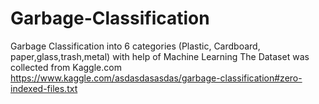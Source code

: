 # Garbage-Classification
Garbage Classification into 6 categories (Plastic, Cardboard, paper,glass,trash,metal) with help of Machine Learning
The Dataset was collected from Kaggle.com
https://www.kaggle.com/asdasdasasdas/garbage-classification#zero-indexed-files.txt
